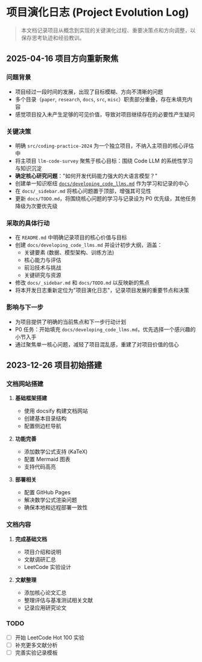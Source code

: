 # 项目演化日志 (Project Evolution Log)

> 本文档记录项目从概念到实现的关键演化过程、重要决策点和方向调整，以保存思考轨迹和经验教训。

## 2025-04-16 项目方向重新聚焦

### 问题背景
- 项目经过一段时间的发展，出现了目标模糊、方向不清晰的问题
- 多个目录（`paper`, `research`, `docs`, `src`, `misc`）职责部分重叠，存在未填充内容
- 感觉项目投入未产生足够的可见价值，导致对项目继续存在的必要性产生疑问

### 关键决策
- 明确 `src/coding-practice-2024` 为一个独立项目，不纳入主项目的核心评估中
- 将主项目 `llm-code-survey` 聚焦于核心目标：围绕 Code LLM 的系统性学习与知识沉淀
- **确定核心研究问题**："如何开发代码能力强大的大语言模型？"
- 创建单一知识枢纽 [`docs/developing_code_llms.md`](docs/developing_code_llms.md) 作为学习和记录的中心
- 在 `docs/_sidebar.md` 将核心问题置于顶部，增强其可见性
- 更新 `docs/TODO.md`，将围绕核心问题的学习与记录设为 P0 优先级，其他任务降级为次要优先级

### 采取的具体行动
- 在 `README.md` 中明确记录项目的核心价值与目标
- 创建 `docs/developing_code_llms.md` 并设计初步大纲，涵盖：
  - 关键要素 (数据、模型架构、训练方法)
  - 核心能力与评估
  - 前沿技术与挑战
  - 关键研究与资源
- 修改 `docs/_sidebar.md` 和 `docs/TODO.md` 以反映新的焦点
- 将本开发日志重新定位为"项目演化日志"，记录项目发展的重要节点和决策

### 影响与下一步
- 为项目提供了明确的当前焦点和下一步行动计划
- P0 任务：开始填充 `docs/developing_code_llms.md`，优先选择一个感兴趣的小节入手
- 通过聚焦单一核心问题，减轻了项目混乱感，重建了对项目价值的信心

## 2023-12-26 项目初始搭建

### 文档网站搭建

1. **基础框架搭建**
   - 使用 docsify 构建文档网站
   - 创建基本目录结构
   - 配置侧边栏导航

2. **功能完善**
   - 添加数学公式支持 (KaTeX)
   - 配置 Mermaid 图表
   - 支持代码高亮

3. **部署相关**
   - 配置 GitHub Pages
   - 解决数学公式渲染问题
   - 确保本地和远程部署一致性

### 文档内容

1. **完成基础文档**
   - 项目介绍和说明
   - 文献调研汇总
   - LeetCode 实验设计

2. **文献整理**
   - 添加核心论文汇总
   - 整理评估与基准测试相关文献
   - 记录应用研究论文

### TODO

- [ ] 开始 LeetCode Hot 100 实验
- [ ] 补充更多文献分析
- [ ] 完善实验记录模板 